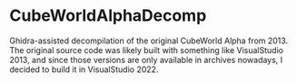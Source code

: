 # CubeWorldAlphaDecomp
Ghidra-assisted decompilation of the original CubeWorld Alpha from 2013.
The original source code was likely built with something like VisualStudio 2013, and since those versions are only available in archives nowadays, I decided to build it in VisualStudio 2022.
